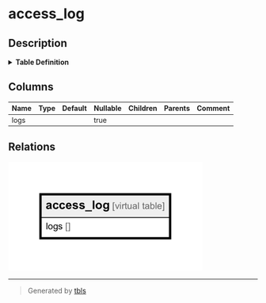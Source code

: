 # access_log

## Description


<details>
<summary><strong>Table Definition</strong></summary>

```sql
CREATE VIRTUAL TABLE access_log USING fts4(logs)
```

</details>


## Columns

| Name | Type | Default | Nullable | Children | Parents | Comment |
| ---- | ---- | ------- | -------- | -------- | ------- | ------- |
| logs |  |  | true |  |  |  |







## Relations

![er](access_log.png)

---

> Generated by [tbls](https://github.com/k1LoW/tbls)